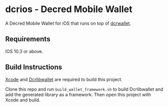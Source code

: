 # dcrios - Decred Mobile Wallet

A Decred Mobile Wallet for iOS that runs on top of [dcrwallet](https://github.com/decred/dcrwallet).

## Requirements

IOS 10.3 or above.

## Build Instructions
[Xcode](https://developer.apple.com/xcode/) and [Dcrlibwallet](https://github.com/raedahgroup/dcrlibwallet) are required to build this project.

Clone this repo and run `build_wallet_framework.sh` to build Dcrlibwallet and add the generated library as a framework. Then open this project with Xcode and build.
